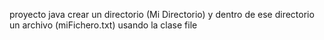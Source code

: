 proyecto java crear un directorio (Mi Directorio) y dentro de ese directorio un archivo (miFichero.txt) usando la clase file